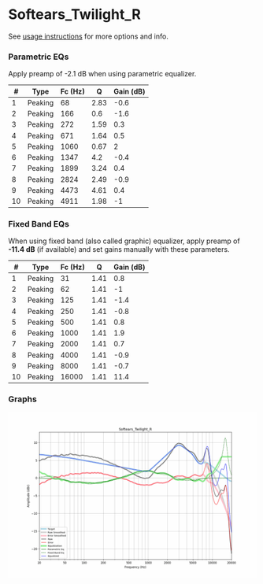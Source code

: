# Softears_Twilight_R
See [usage instructions](https://github.com/jaakkopasanen/AutoEq#usage) for more options and info.

### Parametric EQs
Apply preamp of -2.1 dB when using parametric equalizer.

|   # | Type    |   Fc (Hz) |    Q |   Gain (dB) |
|-----|---------|-----------|------|-------------|
|   1 | Peaking |        68 | 2.83 |        -0.6 |
|   2 | Peaking |       166 | 0.6  |        -1.6 |
|   3 | Peaking |       272 | 1.59 |         0.3 |
|   4 | Peaking |       671 | 1.64 |         0.5 |
|   5 | Peaking |      1060 | 0.67 |         2   |
|   6 | Peaking |      1347 | 4.2  |        -0.4 |
|   7 | Peaking |      1899 | 3.24 |         0.4 |
|   8 | Peaking |      2824 | 2.49 |        -0.9 |
|   9 | Peaking |      4473 | 4.61 |         0.4 |
|  10 | Peaking |      4911 | 1.98 |        -1   |

### Fixed Band EQs
When using fixed band (also called graphic) equalizer, apply preamp of **-11.4 dB** (if available) and set gains manually with these parameters.

|   # | Type    |   Fc (Hz) |    Q |   Gain (dB) |
|-----|---------|-----------|------|-------------|
|   1 | Peaking |        31 | 1.41 |         0.8 |
|   2 | Peaking |        62 | 1.41 |        -1   |
|   3 | Peaking |       125 | 1.41 |        -1.4 |
|   4 | Peaking |       250 | 1.41 |        -0.8 |
|   5 | Peaking |       500 | 1.41 |         0.8 |
|   6 | Peaking |      1000 | 1.41 |         1.9 |
|   7 | Peaking |      2000 | 1.41 |         0.7 |
|   8 | Peaking |      4000 | 1.41 |        -0.9 |
|   9 | Peaking |      8000 | 1.41 |        -0.7 |
|  10 | Peaking |     16000 | 1.41 |        11.4 |

### Graphs
![](./Softears_Twilight_R.png)

